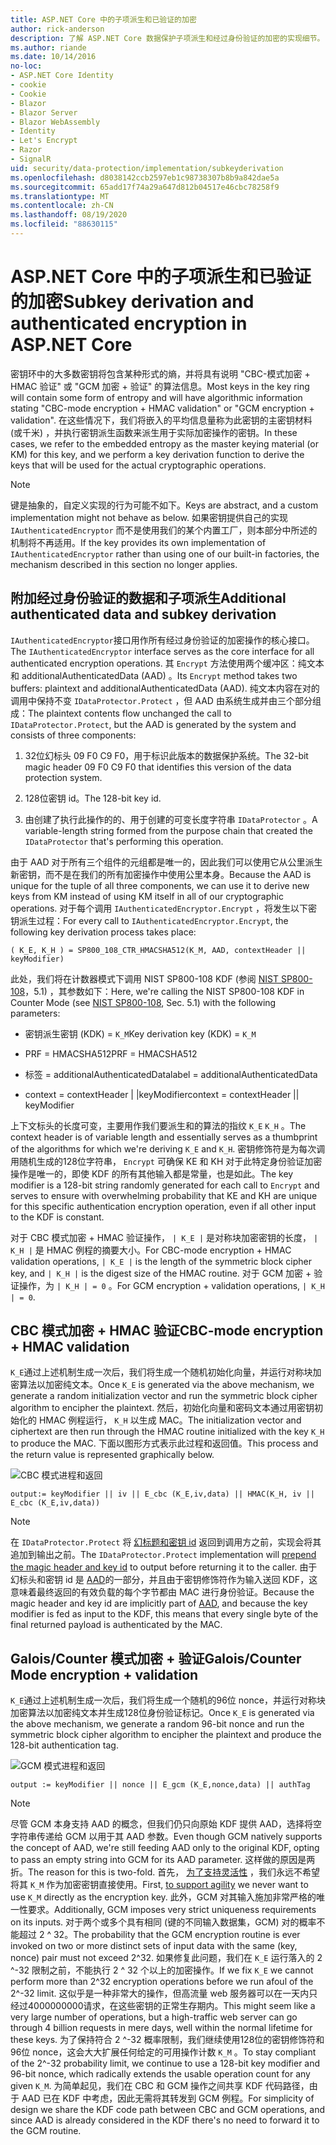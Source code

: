 ```yaml
---
title: ASP.NET Core 中的子项派生和已验证的加密
author: rick-anderson
description: 了解 ASP.NET Core 数据保护子项派生和经过身份验证的加密的实现细节。
ms.author: riande
ms.date: 10/14/2016
no-loc:
- ASP.NET Core Identity
- cookie
- Cookie
- Blazor
- Blazor Server
- Blazor WebAssembly
- Identity
- Let's Encrypt
- Razor
- SignalR
uid: security/data-protection/implementation/subkeyderivation
ms.openlocfilehash: d8038142ccb2597eb1c98738307b8b9a842dae5a
ms.sourcegitcommit: 65add17f74a29a647d812b04517e46cbc78258f9
ms.translationtype: MT
ms.contentlocale: zh-CN
ms.lasthandoff: 08/19/2020
ms.locfileid: "88630115"
---
```

# <a name="subkey-derivation-and-authenticated-encryption-in-aspnet-core"></a><span data-ttu-id="6e2bd-103">ASP.NET Core 中的子项派生和已验证的加密</span><span class="sxs-lookup"><span data-stu-id="6e2bd-103">Subkey derivation and authenticated encryption in ASP.NET Core</span></span>

<a name="data-protection-implementation-subkey-derivation"></a>

<span data-ttu-id="6e2bd-104">密钥环中的大多数密钥将包含某种形式的熵，并将具有说明 "CBC-模式加密 + HMAC 验证" 或 "GCM 加密 + 验证" 的算法信息。</span><span class="sxs-lookup"><span data-stu-id="6e2bd-104">Most keys in the key ring will contain some form of entropy and will have algorithmic information stating "CBC-mode encryption + HMAC validation" or "GCM encryption + validation".</span></span> <span data-ttu-id="6e2bd-105">在这些情况下，我们将嵌入的平均信息量称为此密钥的主密钥材料 (或千米) ，并执行密钥派生函数来派生用于实际加密操作的密钥。</span><span class="sxs-lookup"><span data-stu-id="6e2bd-105">In these cases, we refer to the embedded entropy as the master keying material (or KM) for this key, and we perform a key derivation function to derive the keys that will be used for the actual cryptographic operations.</span></span>

> [!NOTE]
> <span data-ttu-id="6e2bd-106">键是抽象的，自定义实现的行为可能不如下。</span><span class="sxs-lookup"><span data-stu-id="6e2bd-106">Keys are abstract, and a custom implementation might not behave as below.</span></span> <span data-ttu-id="6e2bd-107">如果密钥提供自己的实现 `IAuthenticatedEncryptor` 而不是使用我们的某个内置工厂，则本部分中所述的机制将不再适用。</span><span class="sxs-lookup"><span data-stu-id="6e2bd-107">If the key provides its own implementation of `IAuthenticatedEncryptor` rather than using one of our built-in factories, the mechanism described in this section no longer applies.</span></span>

<a name="data-protection-implementation-subkey-derivation-aad"></a>

## <a name="additional-authenticated-data-and-subkey-derivation"></a><span data-ttu-id="6e2bd-108">附加经过身份验证的数据和子项派生</span><span class="sxs-lookup"><span data-stu-id="6e2bd-108">Additional authenticated data and subkey derivation</span></span>

<span data-ttu-id="6e2bd-109">`IAuthenticatedEncryptor`接口用作所有经过身份验证的加密操作的核心接口。</span><span class="sxs-lookup"><span data-stu-id="6e2bd-109">The `IAuthenticatedEncryptor` interface serves as the core interface for all authenticated encryption operations.</span></span> <span data-ttu-id="6e2bd-110">其 `Encrypt` 方法使用两个缓冲区：纯文本和 additionalAuthenticatedData (AAD) 。</span><span class="sxs-lookup"><span data-stu-id="6e2bd-110">Its `Encrypt` method takes two buffers: plaintext and additionalAuthenticatedData (AAD).</span></span> <span data-ttu-id="6e2bd-111">纯文本内容在对的调用中保持不变 `IDataProtector.Protect` ，但 AAD 由系统生成并由三个部分组成：</span><span class="sxs-lookup"><span data-stu-id="6e2bd-111">The plaintext contents flow unchanged the call to `IDataProtector.Protect`, but the AAD is generated by the system and consists of three components:</span></span>

1. <span data-ttu-id="6e2bd-112">32位幻标头 09 F0 C9 F0，用于标识此版本的数据保护系统。</span><span class="sxs-lookup"><span data-stu-id="6e2bd-112">The 32-bit magic header 09 F0 C9 F0 that identifies this version of the data protection system.</span></span>

2. <span data-ttu-id="6e2bd-113">128位密钥 id。</span><span class="sxs-lookup"><span data-stu-id="6e2bd-113">The 128-bit key id.</span></span>

3. <span data-ttu-id="6e2bd-114">由创建了执行此操作的的、用于创建的可变长度字符串 `IDataProtector` 。</span><span class="sxs-lookup"><span data-stu-id="6e2bd-114">A variable-length string formed from the purpose chain that created the `IDataProtector` that's performing this operation.</span></span>

<span data-ttu-id="6e2bd-115">由于 AAD 对于所有三个组件的元组都是唯一的，因此我们可以使用它从公里派生新密钥，而不是在我们的所有加密操作中使用公里本身。</span><span class="sxs-lookup"><span data-stu-id="6e2bd-115">Because the AAD is unique for the tuple of all three components, we can use it to derive new keys from KM instead of using KM itself in all of our cryptographic operations.</span></span> <span data-ttu-id="6e2bd-116">对于每个调用 `IAuthenticatedEncryptor.Encrypt` ，将发生以下密钥派生过程：</span><span class="sxs-lookup"><span data-stu-id="6e2bd-116">For every call to `IAuthenticatedEncryptor.Encrypt`, the following key derivation process takes place:</span></span>

`( K_E, K_H ) = SP800_108_CTR_HMACSHA512(K_M, AAD, contextHeader || keyModifier)`

<span data-ttu-id="6e2bd-117">此处，我们将在计数器模式下调用 NIST SP800-108 KDF (参阅 [NIST SP800-108](https://nvlpubs.nist.gov/nistpubs/Legacy/SP/nistspecialpublication800-108.pdf)，5.1) ，其参数如下：</span><span class="sxs-lookup"><span data-stu-id="6e2bd-117">Here, we're calling the NIST SP800-108 KDF in Counter Mode (see [NIST SP800-108](https://nvlpubs.nist.gov/nistpubs/Legacy/SP/nistspecialpublication800-108.pdf), Sec. 5.1) with the following parameters:</span></span>

* <span data-ttu-id="6e2bd-118">密钥派生密钥 (KDK) = `K_M`</span><span class="sxs-lookup"><span data-stu-id="6e2bd-118">Key derivation key (KDK) = `K_M`</span></span>

* <span data-ttu-id="6e2bd-119">PRF = HMACSHA512</span><span class="sxs-lookup"><span data-stu-id="6e2bd-119">PRF = HMACSHA512</span></span>

* <span data-ttu-id="6e2bd-120">标签 = additionalAuthenticatedData</span><span class="sxs-lookup"><span data-stu-id="6e2bd-120">label = additionalAuthenticatedData</span></span>

* <span data-ttu-id="6e2bd-121">context = contextHeader | |keyModifier</span><span class="sxs-lookup"><span data-stu-id="6e2bd-121">context = contextHeader || keyModifier</span></span>

<span data-ttu-id="6e2bd-122">上下文标头的长度可变，主要用作我们要派生和的算法的指纹 `K_E` `K_H` 。</span><span class="sxs-lookup"><span data-stu-id="6e2bd-122">The context header is of variable length and essentially serves as a thumbprint of the algorithms for which we're deriving `K_E` and `K_H`.</span></span> <span data-ttu-id="6e2bd-123">密钥修饰符是为每次调用随机生成的128位字符串， `Encrypt` 可确保 KE 和 KH 对于此特定身份验证加密操作是唯一的，即使 KDF 的所有其他输入都是常量，也是如此。</span><span class="sxs-lookup"><span data-stu-id="6e2bd-123">The key modifier is a 128-bit string randomly generated for each call to `Encrypt` and serves to ensure with overwhelming probability that KE and KH are unique for this specific authentication encryption operation, even if all other input to the KDF is constant.</span></span>

<span data-ttu-id="6e2bd-124">对于 CBC 模式加密 + HMAC 验证操作， `| K_E |` 是对称块加密密钥的长度， `| K_H |` 是 HMAC 例程的摘要大小。</span><span class="sxs-lookup"><span data-stu-id="6e2bd-124">For CBC-mode encryption + HMAC validation operations, `| K_E |` is the length of the symmetric block cipher key, and `| K_H |` is the digest size of the HMAC routine.</span></span> <span data-ttu-id="6e2bd-125">对于 GCM 加密 + 验证操作，为 `| K_H | = 0` 。</span><span class="sxs-lookup"><span data-stu-id="6e2bd-125">For GCM encryption + validation operations, `| K_H | = 0`.</span></span>

## <a name="cbc-mode-encryption--hmac-validation"></a><span data-ttu-id="6e2bd-126">CBC 模式加密 + HMAC 验证</span><span class="sxs-lookup"><span data-stu-id="6e2bd-126">CBC-mode encryption + HMAC validation</span></span>

<span data-ttu-id="6e2bd-127">`K_E`通过上述机制生成一次后，我们将生成一个随机初始化向量，并运行对称块加密算法以加密纯文本。</span><span class="sxs-lookup"><span data-stu-id="6e2bd-127">Once `K_E` is generated via the above mechanism, we generate a random initialization vector and run the symmetric block cipher algorithm to encipher the plaintext.</span></span> <span data-ttu-id="6e2bd-128">然后，初始化向量和密码文本通过用密钥初始化的 HMAC 例程运行， `K_H` 以生成 MAC。</span><span class="sxs-lookup"><span data-stu-id="6e2bd-128">The initialization vector and ciphertext are then run through the HMAC routine initialized with the key `K_H` to produce the MAC.</span></span> <span data-ttu-id="6e2bd-129">下面以图形方式表示此过程和返回值。</span><span class="sxs-lookup"><span data-stu-id="6e2bd-129">This process and the return value is represented graphically below.</span></span>

![CBC 模式进程和返回](subkeyderivation/_static/cbcprocess.png)

`output:= keyModifier || iv || E_cbc (K_E,iv,data) || HMAC(K_H, iv || E_cbc (K_E,iv,data))`

> [!NOTE]
> <span data-ttu-id="6e2bd-131">在 `IDataProtector.Protect` 将 [幻标题和密钥 id](xref:security/data-protection/implementation/authenticated-encryption-details) 返回到调用方之前，实现会将其追加到输出之前。</span><span class="sxs-lookup"><span data-stu-id="6e2bd-131">The `IDataProtector.Protect` implementation will [prepend the magic header and key id](xref:security/data-protection/implementation/authenticated-encryption-details) to output before returning it to the caller.</span></span> <span data-ttu-id="6e2bd-132">由于幻标头和密钥 id 是 [AAD](xref:security/data-protection/implementation/subkeyderivation#data-protection-implementation-subkey-derivation-aad)的一部分，并且由于密钥修饰符作为输入送回 KDF，这意味着最终返回的有效负载的每个字节都由 MAC 进行身份验证。</span><span class="sxs-lookup"><span data-stu-id="6e2bd-132">Because the magic header and key id are implicitly part of [AAD](xref:security/data-protection/implementation/subkeyderivation#data-protection-implementation-subkey-derivation-aad), and because the key modifier is fed as input to the KDF, this means that every single byte of the final returned payload is authenticated by the MAC.</span></span>

## <a name="galoiscounter-mode-encryption--validation"></a><span data-ttu-id="6e2bd-133">Galois/Counter 模式加密 + 验证</span><span class="sxs-lookup"><span data-stu-id="6e2bd-133">Galois/Counter Mode encryption + validation</span></span>

<span data-ttu-id="6e2bd-134">`K_E`通过上述机制生成一次后，我们将生成一个随机的96位 nonce，并运行对称块加密算法以加密纯文本并生成128位身份验证标记。</span><span class="sxs-lookup"><span data-stu-id="6e2bd-134">Once `K_E` is generated via the above mechanism, we generate a random 96-bit nonce and run the symmetric block cipher algorithm to encipher the plaintext and produce the 128-bit authentication tag.</span></span>

![GCM 模式进程和返回](subkeyderivation/_static/galoisprocess.png)

`output := keyModifier || nonce || E_gcm (K_E,nonce,data) || authTag`

> [!NOTE]
> <span data-ttu-id="6e2bd-136">尽管 GCM 本身支持 AAD 的概念，但我们仍只向原始 KDF 提供 AAD，选择将空字符串传递给 GCM 以用于其 AAD 参数。</span><span class="sxs-lookup"><span data-stu-id="6e2bd-136">Even though GCM natively supports the concept of AAD, we're still feeding AAD only to the original KDF, opting to pass an empty string into GCM for its AAD parameter.</span></span> <span data-ttu-id="6e2bd-137">这样做的原因是两折。</span><span class="sxs-lookup"><span data-stu-id="6e2bd-137">The reason for this is two-fold.</span></span> <span data-ttu-id="6e2bd-138">首先， [为了支持灵活性](xref:security/data-protection/implementation/context-headers#data-protection-implementation-context-headers) ，我们永远不希望将其 `K_M` 作为加密密钥直接使用。</span><span class="sxs-lookup"><span data-stu-id="6e2bd-138">First, [to support agility](xref:security/data-protection/implementation/context-headers#data-protection-implementation-context-headers) we never want to use `K_M` directly as the encryption key.</span></span> <span data-ttu-id="6e2bd-139">此外，GCM 对其输入施加非常严格的唯一性要求。</span><span class="sxs-lookup"><span data-stu-id="6e2bd-139">Additionally, GCM imposes very strict uniqueness requirements on its inputs.</span></span> <span data-ttu-id="6e2bd-140">对于两个或多个具有相同 (键的不同输入数据集，GCM) 对的概率不能超过 2 ^ 32。</span><span class="sxs-lookup"><span data-stu-id="6e2bd-140">The probability that the GCM encryption routine is ever invoked on two or more distinct sets of input data with the same (key, nonce) pair must not exceed 2^32.</span></span> <span data-ttu-id="6e2bd-141">如果修复此问题，我们在 `K_E` 运行落入的 2 ^-32 限制之前，不能执行 2 ^ 32 个以上的加密操作。</span><span class="sxs-lookup"><span data-stu-id="6e2bd-141">If we fix `K_E` we cannot perform more than 2^32 encryption operations before we run afoul of the 2^-32 limit.</span></span> <span data-ttu-id="6e2bd-142">这似乎是一种非常大的操作，但高流量 web 服务器可以在一天内只经过4000000000请求，在这些密钥的正常生存期内。</span><span class="sxs-lookup"><span data-stu-id="6e2bd-142">This might seem like a very large number of operations, but a high-traffic web server can go through 4 billion requests in mere days, well within the normal lifetime for these keys.</span></span> <span data-ttu-id="6e2bd-143">为了保持符合 2 ^-32 概率限制，我们继续使用128位的密钥修饰符和96位 nonce，这会大大扩展任何给定的可用操作计数 `K_M` 。</span><span class="sxs-lookup"><span data-stu-id="6e2bd-143">To stay compliant of the 2^-32 probability limit, we continue to use a 128-bit key modifier and 96-bit nonce, which radically extends the usable operation count for any given `K_M`.</span></span> <span data-ttu-id="6e2bd-144">为简单起见，我们在 CBC 和 GCM 操作之间共享 KDF 代码路径，由于 AAD 已在 KDF 中考虑，因此无需将其转发到 GCM 例程。</span><span class="sxs-lookup"><span data-stu-id="6e2bd-144">For simplicity of design we share the KDF code path between CBC and GCM operations, and since AAD is already considered in the KDF there's no need to forward it to the GCM routine.</span></span>
